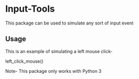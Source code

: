 # Input-Tools

This package can be used to simulate any sort of input event

## Usage

This is an example of simulating a left mouse click-

left_click_mouse()

Note- This package only works with Python 3
